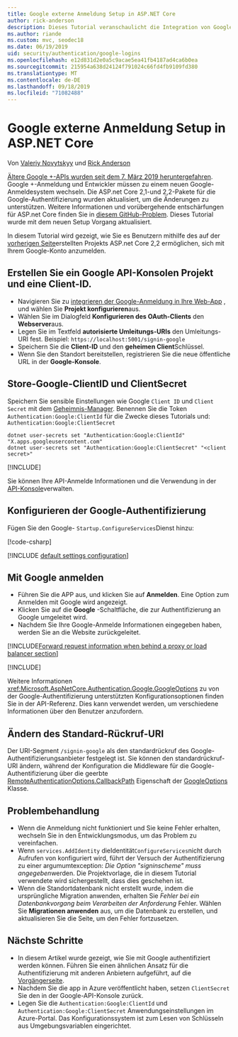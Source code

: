 ```yaml
---
title: Google externe Anmeldung Setup in ASP.NET Core
author: rick-anderson
description: Dieses Tutorial veranschaulicht die Integration von Google-Konto der Benutzerauthentifizierung in eine vorhandene ASP.NET Core-app.
ms.author: riande
ms.custom: mvc, seodec18
ms.date: 06/19/2019
uid: security/authentication/google-logins
ms.openlocfilehash: e12d831d2e0a5c9acae5ea41fb4187ad4ca6b0ea
ms.sourcegitcommit: 215954a638d24124f791024c66fd4fb9109fd380
ms.translationtype: MT
ms.contentlocale: de-DE
ms.lasthandoff: 09/18/2019
ms.locfileid: "71082488"
---
```

# <a name="google-external-login-setup-in-aspnet-core"></a>Google externe Anmeldung Setup in ASP.NET Core

Von [Valeriy Novytskyy](https://github.com/01binary) und [Rick Anderson](https://twitter.com/RickAndMSFT)

[Ältere Google +-APIs wurden seit dem 7. März 2019 heruntergefahren](https://developers.google.com/+/api-shutdown). Google +-Anmeldung und Entwickler müssen zu einem neuen Google-Anmeldesystem wechseln. Die ASP.net Core 2,1-und 2,2-Pakete für die Google-Authentifizierung wurden aktualisiert, um die Änderungen zu unterstützen. Weitere Informationen und vorübergehende entschärfungen für ASP.net Core finden Sie in [diesem GitHub-Problem](https://github.com/aspnet/AspNetCore/issues/6486). Dieses Tutorial wurde mit dem neuen Setup Vorgang aktualisiert.

In diesem Tutorial wird gezeigt, wie Sie es Benutzern mithilfe des auf der [vorherigen Seite](xref:security/authentication/social/index)erstellten Projekts ASP.net Core 2,2 ermöglichen, sich mit Ihrem Google-Konto anzumelden.

## <a name="create-a-google-api-console-project-and-client-id"></a>Erstellen Sie ein Google API-Konsolen Projekt und eine Client-ID.

* Navigieren Sie zu [integrieren der Google-Anmeldung in Ihre Web-App](https://developers.google.com/identity/sign-in/web/devconsole-project) , und wählen Sie **Projekt konfigurieren**aus.
* Wählen Sie im Dialogfeld **Konfigurieren des OAuth-Clients** den **Webserver**aus.
* Legen Sie im Textfeld **autorisierte Umleitungs-URIs** den Umleitungs-URI fest. Beispiel: `https://localhost:5001/signin-google`
* Speichern Sie die **Client-ID** und den **geheimen Client**Schlüssel.
* Wenn Sie den Standort bereitstellen, registrieren Sie die neue öffentliche URL in der **Google-Konsole**.

## <a name="store-google-clientid-and-clientsecret"></a>Store-Google-ClientID und ClientSecret

Speichern Sie sensible Einstellungen wie Google `Client ID` und `Client Secret` mit dem [Geheimnis-Manager](xref:security/app-secrets). Benennen Sie die Token `Authentication:Google:ClientId` für die Zwecke dieses Tutorials und: `Authentication:Google:ClientSecret`

```dotnetcli
dotnet user-secrets set "Authentication:Google:ClientId" "X.apps.googleusercontent.com"
dotnet user-secrets set "Authentication:Google:ClientSecret" "<client secret>"
```

[!INCLUDE[](~/includes/environmentVarableColon.md)]

Sie können Ihre API-Anmelde Informationen und die Verwendung in der [API-Konsole](https://console.developers.google.com/apis/dashboard)verwalten.

## <a name="configure-google-authentication"></a>Konfigurieren der Google-Authentifizierung

Fügen Sie den Google- `Startup.ConfigureServices`Dienst hinzu:

[!code-csharp[](~/security/authentication/social/social-code/StartupGoogle.cs?name=snippet_ConfigureServices&highlight=10-18)]

[!INCLUDE [default settings configuration](includes/default-settings2-2.md)]

## <a name="sign-in-with-google"></a>Mit Google anmelden

* Führen Sie die APP aus, und klicken Sie auf **Anmelden**. Eine Option zum Anmelden mit Google wird angezeigt.
* Klicken Sie auf die **Google** -Schaltfläche, die zur Authentifizierung an Google umgeleitet wird.
* Nachdem Sie Ihre Google-Anmelde Informationen eingegeben haben, werden Sie an die Website zurückgeleitet.

[!INCLUDE[Forward request information when behind a proxy or load balancer section](includes/forwarded-headers-middleware.md)]

[!INCLUDE[](includes/chain-auth-providers.md)]

Weitere Informationen <xref:Microsoft.AspNetCore.Authentication.Google.GoogleOptions> zu von der Google-Authentifizierung unterstützten Konfigurationsoptionen finden Sie in der API-Referenz. Dies kann verwendet werden, um verschiedene Informationen über den Benutzer anzufordern.

## <a name="change-the-default-callback-uri"></a>Ändern des Standard-Rückruf-URI

Der URI-Segment `/signin-google` als den standardrückruf des Google-Authentifizierungsanbieter festgelegt ist. Sie können den standardrückruf-URI ändern, während der Konfiguration die Middleware für die Google-Authentifizierung über die geerbte [RemoteAuthenticationOptions.CallbackPath](/dotnet/api/microsoft.aspnetcore.authentication.remoteauthenticationoptions.callbackpath) Eigenschaft der [GoogleOptions](/dotnet/api/microsoft.aspnetcore.authentication.google.googleoptions) Klasse.

## <a name="troubleshooting"></a>Problembehandlung

* Wenn die Anmeldung nicht funktioniert und Sie keine Fehler erhalten, wechseln Sie in den Entwicklungsmodus, um das Problem zu vereinfachen.
* Wenn `services.AddIdentity` dieIdentität`ConfigureServices`nicht durch Aufrufen von konfiguriert wird, führt der Versuch der Authentifizierung zu einer argumumtexception: *Die Option "signinscheme" muss angegeben*werden. Die Projektvorlage, die in diesem Tutorial verwendete wird sichergestellt, dass dies geschehen ist.
* Wenn die Standortdatenbank nicht erstellt wurde, indem die ursprüngliche Migration anwenden, erhalten Sie *Fehler bei ein Datenbankvorgang beim Verarbeiten der Anforderung* Fehler. Wählen Sie **Migrationen anwenden** aus, um die Datenbank zu erstellen, und aktualisieren Sie die Seite, um den Fehler fortzusetzen.

## <a name="next-steps"></a>Nächste Schritte

* In diesem Artikel wurde gezeigt, wie Sie mit Google authentifiziert werden können. Führen Sie einen ähnlichen Ansatz für die Authentifizierung mit anderen Anbietern aufgeführt, auf die [Vorgängerseite](xref:security/authentication/social/index).
* Nachdem Sie die app in Azure veröffentlicht haben, setzen `ClientSecret` Sie den in der Google-API-Konsole zurück.
* Legen Sie die `Authentication:Google:ClientId` und `Authentication:Google:ClientSecret` Anwendungseinstellungen im Azure-Portal. Das Konfigurationssystem ist zum Lesen von Schlüsseln aus Umgebungsvariablen eingerichtet.
